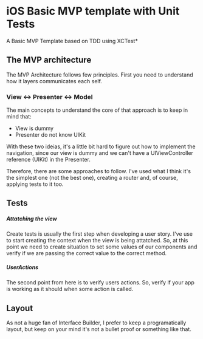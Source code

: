 # iOS Basic MVP template with Unit Tests
A Basic MVP Template based on TDD using XCTest*

## The MVP architecture

The MVP Architecture follows few principles. First you need to understand how it layers communicates each self.

### View <-> Presenter <-> Model

The main concepts to understand the core of that approach is to keep in mind that:

* View is dummy
* Presenter do not know UIKit

With these two ideias, it's a little bit hard to figure out how to implement the navigation, since our view is dummy and we can't have a UIViewController reference (UIKit) in the Presenter.

Therefore, there are some approaches to follow. I've used what I think it's the simplest one (not the best one), creating a router and, of course, applying tests to it too.

## Tests

##### Attatching the view
Create tests is usually the first step when developing a user story. I've use to start creating the context when the view is being attatched. So, at this point we need to create situation to set some values of our components and verify if we are passing the correct value to the correct method.

##### UserActions
The second point from here is to verify users actions. So, verify if your app is working as it should when some action is called.

## Layout

As not a huge fan of Interface Builder, I prefer to keep a programatically layout, but keep on your mind it's not a bullet proof or something like that.
